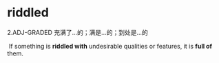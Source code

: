 # riddled

2.ADJ-GRADED 充满了...的；满是...的；到处是...的

​	If something is **riddled with** undesirable qualities or features, it is **full of** them.

